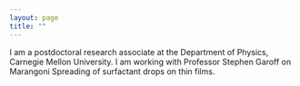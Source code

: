 ```yaml
---
layout: page
title: ""
---
```


I am a postdoctoral research associate at the Department of Physics, Carnegie Mellon University. I am working with Professor Stephen Garoff on Marangoni Spreading of surfactant drops on thin films.
